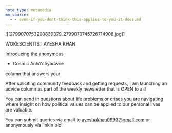 ```yaml
---
note_type: metamedia
mm_source:
  - - even-if-you-dont-think-this-applies-to-you-it-does.md
---
```


![[2799070753200839379_2799070745726714908.jpg]]

WOKESCIENTIST AYESHA KHAN

Introducing the anonymous
- Cosmic Anh‘i'chyadwce

column that answers your

After soliciting community feedback and getting
requests, | am launching an advice column as part of
the weekly newsletter that is OPEN to all!

You can send in questions about life problems
or crises you are navigating where insight on
how political values can be applied to our
personal lives are valuable.

You can submit queries via email to
ayeshakhan0993@gmail.com or anonymously via
linkin bio!

